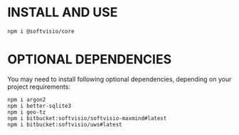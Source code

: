 # INSTALL AND USE

```
npm i @softvisio/core
```

# OPTIONAL DEPENDENCIES

You may need to install following optional dependencies, depending on your project requirements:

```
npm i argon2
npm i better-sqlite3
npm i geo-tz
npm i bitbucket:softvisio/softvisio-maxmind#latest
npm i bitbucket:softvisio/uws#latest
```
